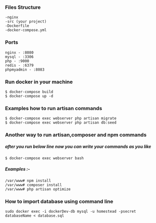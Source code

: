 ### Files Structure
````
-nginx
-src (your project)
-Dockerfile
-docker-compose.yml
````


### Ports
````
nginx - :8080
mysql - :3306
php - :9000
redis - :6379
phpmyadmin - :8083
````

### Run docker in your machine
````
$ docker-compose build 
$ docker-compose up -d 
````
### Examples how to run artisan commands
````
$ docker-compose exec webserver php artisan migrate
$ docker-compose exec webserver php artisan db:seed
````

### Another way to run artisan,composer and npm commands
##### after you run below line now you can write your commands as you like
````
$ docker-compose exec webserver bash
````
##### Examples :-
````
/var/www# npm install
/var/www# composer install
/var/www# php artisan optimize

````
### How to import database using command line
````
sudo docker exec -i dockerDev-db mysql -u homestead -psecret  databaseName < database.sql
````
